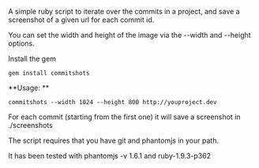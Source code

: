 A simple ruby script to iterate over the commits in a project, and save a screenshot of a given url for each commit id. 

You can set the width and height of the image via the --width and --height options. 

Install the gem

```
gem install commitshots
```

**Usage: **

```
commitshots --width 1024 --height 800 http://youproject.dev
```

For each commit (starting from the first one) it will save a screenshot in ./screenshots


The script requires that you have git and phantomjs in your path.

It has been tested with phantomjs -v 1.6.1 and ruby-1.9.3-p362

